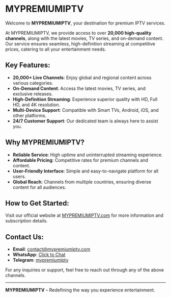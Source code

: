 # MYPREMIUMIPTV

Welcome to **MYPREMIUMIPTV**, your destination for premium IPTV services.

At MYPREMIUMIPTV, we provide access to over **20,000 high-quality channels**, along with the latest movies, TV series, and on-demand content. Our service ensures seamless, high-definition streaming at competitive prices, catering to all your entertainment needs.

## Key Features:
- **20,000+ Live Channels**: Enjoy global and regional content across various categories.
- **On-Demand Content**: Access the latest movies, TV series, and exclusive releases.
- **High-Definition Streaming**: Experience superior quality with HD, Full HD, and 4K resolution.
- **Multi-Device Support**: Compatible with Smart TVs, Android, iOS, and other platforms.
- **24/7 Customer Support**: Our dedicated team is always here to assist you.

## Why MYPREMIUMIPTV?
- **Reliable Service**: High uptime and uninterrupted streaming experience.
- **Affordable Pricing**: Competitive rates for premium channels and content.
- **User-Friendly Interface**: Simple and easy-to-navigate platform for all users.
- **Global Reach**: Channels from multiple countries, ensuring diverse content for all audiences.

## How to Get Started:
Visit our official website at [MYPREMIUMIPTV.com](https://mypremiumiptv.com) for more information and subscription details.

## Contact Us:
- **Email**: [contact@mypremiumiptv.com](mailto:contact@mypremiumiptv.com)
- **WhatsApp**: [Click to Chat](https://api.whatsapp.com/send?phone=447365619724)
- **Telegram**: [mypremiumiptv](https://t.me/mypremiumiptv)

For any inquiries or support, feel free to reach out through any of the above channels.

---

**MYPREMIUMIPTV** – Redefining the way you experience entertainment.
